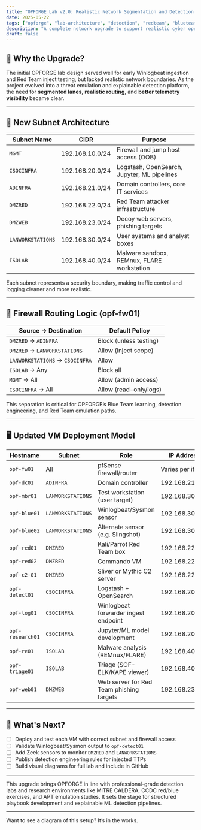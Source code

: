 ```yaml
---
title: "OPFORGE Lab v2.0: Realistic Network Segmentation and Detection Design"
date: 2025-05-22
tags: ["opforge", "lab-architecture", "detection", "redteam", "blueteam"]
description: "A complete network upgrade to support realistic cyber operations, detection engineering, and AI/ML analysis across segmented Red/Blue lanes."
draft: false
---
```


## 🧠 Why the Upgrade?

The initial OPFORGE lab design served well for early Winlogbeat ingestion and Red Team inject testing, but lacked realistic network boundaries. As the project evolved into a threat emulation and explainable detection platform, the need for **segmented lanes**, **realistic routing**, and **better telemetry visibility** became clear.

---

## 🧱 New Subnet Architecture

| Subnet Name        | CIDR              | Purpose                                       |
|--------------------|-------------------|-----------------------------------------------|
| `MGMT`             | 192.168.10.0/24   | Firewall and jump host access (OOB)           |
| `CSOCINFRA`        | 192.168.20.0/24   | Logstash, OpenSearch, Jupyter, ML pipelines   |
| `ADINFRA`          | 192.168.21.0/24   | Domain controllers, core IT services          |
| `DMZRED`           | 192.168.22.0/24   | Red Team attacker infrastructure              |
| `DMZWEB`           | 192.168.23.0/24   | Decoy web servers, phishing targets           |
| `LANWORKSTATIONS`  | 192.168.30.0/24   | User systems and analyst boxes                |
| `ISOLAB`           | 192.168.40.0/24   | Malware sandbox, REMnux, FLARE workstation    |

Each subnet represents a security boundary, making traffic control and logging cleaner and more realistic.

---

## 🔐 Firewall Routing Logic (opf-fw01)

| Source → Destination     | Default Policy         |
|--------------------------|------------------------|
| `DMZRED` → `ADINFRA`     | Block (unless testing) |
| `DMZRED` → `LANWORKSTATIONS` | Allow (inject scope)    |
| `LANWORKSTATIONS` → `CSOCINFRA` | Allow             |
| `ISOLAB` → Any           | Block all              |
| `MGMT` → All             | Allow (admin access)   |
| `CSOCINFRA` → All        | Allow (read-only/logs) |

This separation is critical for OPFORGE’s Blue Team learning, detection engineering, and Red Team emulation paths.

---

## 🖥️ Updated VM Deployment Model

| Hostname        | Subnet             | Role                                      | IP Address        |
|------------------|--------------------|-------------------------------------------|-------------------|
| `opf-fw01`       | All                | pfSense firewall/router                   | Varies per iface  |
| `opf-dc01`       | `ADINFRA`          | Domain controller                         | 192.168.21.100    |
| `opf-mbr01`      | `LANWORKSTATIONS`  | Test workstation (user target)            | 192.168.30.101    |
| `opf-blue01`     | `LANWORKSTATIONS`  | Winlogbeat/Sysmon sensor                  | 192.168.30.10     |
| `opf-blue02`     | `LANWORKSTATIONS`  | Alternate sensor (e.g. Slingshot)         | 192.168.30.11     |
| `opf-red01`      | `DMZRED`           | Kali/Parrot Red Team box                  | 192.168.22.10     |
| `opf-red02`      | `DMZRED`           | Commando VM                               | 192.168.22.11     |
| `opf-c2-01`      | `DMZRED`           | Sliver or Mythic C2 server                | 192.168.22.100    |
| `opf-detect01`   | `CSOCINFRA`        | Logstash + OpenSearch                     | 192.168.20.20     |
| `opf-log01`      | `CSOCINFRA`        | Winlogbeat forwarder ingest endpoint      | 192.168.20.12     |
| `opf-research01` | `CSOCINFRA`        | Jupyter/ML model development              | 192.168.20.25     |
| `opf-re01`       | `ISOLAB`           | Malware analysis (REMnux/FLARE)           | 192.168.40.21     |
| `opf-triage01`   | `ISOLAB`           | Triage (SOF-ELK/KAPE viewer)              | 192.168.40.30     |
| `opf-web01`      | `DMZWEB`           | Web server for Red Team phishing targets  | 192.168.23.50     |

---

## 📍 What's Next?

- [ ] Deploy and test each VM with correct subnet and firewall access
- [ ] Validate Winlogbeat/Sysmon output to `opf-detect01`
- [ ] Add Zeek sensors to monitor `DMZRED` and `LANWORKSTATIONS`
- [ ] Publish detection engineering rules for injected TTPs
- [ ] Build visual diagrams for full lab and include in GitHub

---

This upgrade brings OPFORGE in line with professional-grade detection labs and research environments like MITRE CALDERA, CCDC red/blue exercises, and APT emulation studies. It sets the stage for structured playbook development and explainable ML detection pipelines.

---

Want to see a diagram of this setup? It’s in the works.
